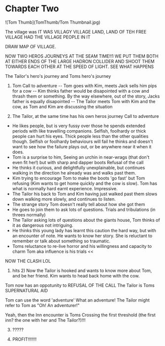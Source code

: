 # Chapter Two

![Tom Thumb](TomThumb/Tom Thumbnail.jpg)

The village was IT WAS VILLAGY VILLAGE LAND, LAND OF TEH FREE VILLAGE HAD THE VILLAGE PEOPLE IN IT

DRAW MAP OF VILLAGE.



NOW TWO HEROS JOURNEYS AT THE SEAM TIME!!1 WE PUT THEM BOTH AT EITHER ENDS OF THE LARGE HADRON COLLIDER AND SHOOT THEM TOWARDS EACH OTHER AT THE SPEED OF LIGHT. SEE WHAT HAPPENS

The Tailor's hero's journey and Toms hero's journey

1) Tom
Call to adventure
-- Tom goes with Kim, meets Jack sells him pips for a cow
-- Kim thinks father would be disapointed with a cow and thrash them or something. By the way elsewhere, out of the story, Jacks father is equally disapointed
-- The Tailor meets Tom with Kim and the cow, as Tom and Kim are discussing the situation

2) The Tailor, at the same time has his own heros journey
Call to adventure
- He likes people, but is very fussy over those he spends extended periods with like travelling companions. Selfish, foolhardy or thick people can hurt his eyes. Thick people less than the other qualities though. Selfish or foolhardy behaviours will fail he thinks and doesn't want to see how the failure plays out, or be anywhere near it when it does.
- Tom is a surprise to him, Seeing an urchin in near-wrags (that don't even fit her!) but with sharp and dapper boots 
Refusal of the call
- He thinks it curious, and delightfully unexplainable, but continues walking in the direction he already was and walks past them.
- Kim trying to encourage Tom to make the boots 'go fast' but Tom refusing (Kim wants to get home quickly and the cow is slow). Tom has what is normally hard earnt experience. Impressive.
- The Tailor his back to Tom and Kim having just walked past them slows down walking more slowly, and continues to listen.
- The strange story Tom doesn't really tell about how she got them
- He goes to join them to ask lots of questions.
Trials and tribulations (in threes normally)
- The Tailor asking lots of questions about the giants house, Tom thinks of it as dangerous not intriguing.
- He thinks this young lady has learnt this caution the hard way, but with an encounter of note. He wants to know her story. She is reluctant to remember or talk about something so traumatic.
- Toms reluctance to re-live horror and his willingness and capacity to charm Tom aka influence is his trials << 


NOW THE CLASH LOL
1) hits 2)
Now the Tailor is hooked and wants to know more about Tom, and be her friend. Kim wants to head back home with the cow.

Tom now has an oppotunity to REFUSAL OF THE CALL
The Tailor is Toms SUPERNATURAL AID

Tom can use the word 'adventure' What an adventure! The Tailor might refer to Tom as "Oh! An adventurer!"

Yeah, then the Inn encounter is Toms Crossing the first threshold (the first inn? the one with her and The Tailor?)!!!

3) ?????

4) PROFIT!!!!!!!
